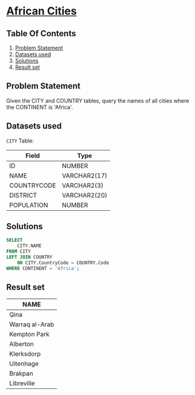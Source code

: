 # [African Cities](https://www.hackerrank.com/challenges/african-cities/)

## Table Of Contents
1. [Problem Statement]()
2. [Datasets used]()
3. [Solutions]()
4. [Result set]()

## Problem Statement

Given the CITY and COUNTRY tables, query the names of all cities where the CONTINENT is 'Africa'.

## Datasets used

```CITY``` Table:

| Field       | Type         |
| ----------- | ------------ |
| ID          | NUMBER       |
| NAME        | VARCHAR2(17) |
| COUNTRYCODE | VARCHAR2(3)  |
| DISTRICT    | VARCHAR2(20) |
| POPULATION  | NUMBER       |

## Solutions

```sql
SELECT 
    CITY.NAME
FROM CITY
LEFT JOIN COUNTRY 
    ON CITY.CountryCode = COUNTRY.Code
WHERE CONTINENT = 'Africa';
```

## Result set

| NAME           |
| -------------- |
| Qina           |
| Warraq al-Arab |
| Kempton Park   |
| Alberton       |
| Klerksdorp     |
| Uitenhage      |
| Brakpan        |
| Libreville     |
